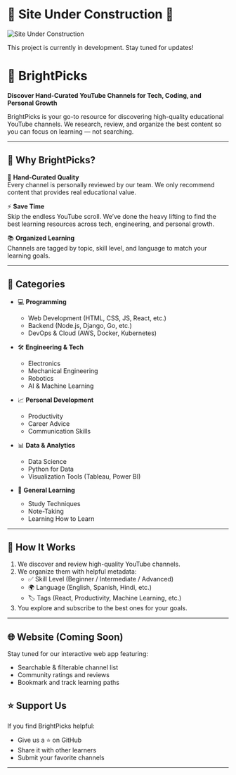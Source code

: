 # 🚧 Site Under Construction 🚧

![Site Under Construction](https://user-images.githubusercontent.com/74038190/212750672-2f3f2b50-c84f-4ed8-a60a-849ae69ff9df.gif)

This project is currently in development. Stay tuned for updates!

# 🌟 BrightPicks

**Discover Hand-Curated YouTube Channels for Tech, Coding, and Personal Growth**

BrightPicks is your go-to resource for discovering high-quality educational YouTube channels. We research, review, and organize the best content so you can focus on learning — not searching.

---

## 🚀 Why BrightPicks?

🎯 **Hand-Curated Quality**  
Every channel is personally reviewed by our team. We only recommend content that provides real educational value.

⚡ **Save Time**  
Skip the endless YouTube scroll. We’ve done the heavy lifting to find the best learning resources across tech, engineering, and personal growth.

📚 **Organized Learning**  
Channels are tagged by topic, skill level, and language to match your learning goals.

---

## 📁 Categories

- 💻 **Programming**

  - Web Development (HTML, CSS, JS, React, etc.)
  - Backend (Node.js, Django, Go, etc.)
  - DevOps & Cloud (AWS, Docker, Kubernetes)

- 🛠️ **Engineering & Tech**

  - Electronics
  - Mechanical Engineering
  - Robotics
  - AI & Machine Learning

- 📈 **Personal Development**

  - Productivity
  - Career Advice
  - Communication Skills

- 📊 **Data & Analytics**

  - Data Science
  - Python for Data
  - Visualization Tools (Tableau, Power BI)

- 🧠 **General Learning**
  - Study Techniques
  - Note-Taking
  - Learning How to Learn

---

## 🧩 How It Works

1. We discover and review high-quality YouTube channels.
2. We organize them with helpful metadata:
   - ✅ Skill Level (Beginner / Intermediate / Advanced)
   - 🌍 Language (English, Spanish, Hindi, etc.)
   - 🏷️ Tags (React, Productivity, Machine Learning, etc.)
3. You explore and subscribe to the best ones for your goals.

---

## 🌐 Website (Coming Soon)

Stay tuned for our interactive web app featuring:

- Searchable & filterable channel list
- Community ratings and reviews
- Bookmark and track learning paths

<!-- ---

## 🤝 Contributing

We welcome contributions! Here's how you can help:

- Recommend a channel via [Issues](https://github.com/your-repo/issues)
- Submit PRs to add or update channels
- Suggest category improvements

See [`CONTRIBUTING.md`](CONTRIBUTING.md) for more details.

--- -->

<!-- ## 📬 Contact

Have a suggestion, question, or partnership idea?
Reach us at: [brightpicks.contact@example.com]

--- -->

## ⭐️ Support Us

If you find BrightPicks helpful:

- Give us a ⭐️ on GitHub
- Share it with other learners
- Submit your favorite channels

---

<!-- ## 📄 License

This project is licensed under the [MIT License](LICENSE). -->
